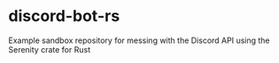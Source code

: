 # discord-bot-rs
Example sandbox repository for messing with the Discord API using the Serenity crate for Rust

